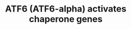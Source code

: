 ---
annotations:
- type: Pathway Ontology
  value: transcription pathway
authors:
- ReactomeTeam
- Anwesha
- Jmelius
- Mkutmon
description: The N-terminal fragment of ATF6-alpha contains a bZIP domain and binds
  the sequence CCACG in ER Stress Response Elements (ERSEs). ATF6-alpha binds ERSEs
  together with the heterotrimeric transcription factor NF-Y, which binds the sequence
  CCAAT in the ERSEs, and together the two factors activate transcription of ER stress-responsive
  genes. Evidence from overexpression and knockdowns indicates that ATF6-alpha is
  a potent activator but its homolog ATF6-beta is not and ATF6-beta may actually reduce
  expression of ER stress proteins.  View original pathway at [http://www.reactome.org/PathwayBrowser/#DIAGRAM=381183
  Reactome].
last-edited: 2021-01-25
organisms:
- Homo sapiens
redirect_from:
- /index.php/Pathway:WP2655
- /instance/WP2655
schema-jsonld:
- '@context': https://schema.org/
  '@id': https://wikipathways.github.io/pathways/WP2655.html
  '@type': Dataset
  creator:
    '@type': Organization
    name: WikiPathways
  description: The N-terminal fragment of ATF6-alpha contains a bZIP domain and binds
    the sequence CCACG in ER Stress Response Elements (ERSEs). ATF6-alpha binds ERSEs
    together with the heterotrimeric transcription factor NF-Y, which binds the sequence
    CCAAT in the ERSEs, and together the two factors activate transcription of ER
    stress-responsive genes. Evidence from overexpression and knockdowns indicates
    that ATF6-alpha is a potent activator but its homolog ATF6-beta is not and ATF6-beta
    may actually reduce expression of ER stress proteins.  View original pathway at
    [http://www.reactome.org/PathwayBrowser/#DIAGRAM=381183 Reactome].
  keywords:
  - ATF4
  - 'NFYA '
  - CALR gene
  - XBP1-2
  - 'NFYB '
  - HSP90B1 gene
  - ATF6(1-380)
  - DDIT3
  - CALR
  - HSPA5
  - XBP1 gene
  - HSP90B1
  - HSPA5 gene
  - DDIT3 gene
  - NF-Y
  - 'NFYC '
  license: CC0
  name: ATF6 (ATF6-alpha) activates chaperone genes
seo: CreativeWork
title: ATF6 (ATF6-alpha) activates chaperone genes
wpid: WP2655
---